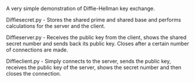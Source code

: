 A very simple demonstration of Diffie-Hellman key exchange. 

Diffiesecret.py - Stores the shared prime and shared base and performs calculations for the server and the client.

Diffieserver.py - Receives the public key from the client, shows the shared secret number and sends back its public key. Closes after a certain number of connections are made.

Diffieclient.py - Simply connects to the server, sends the public key, receives the public key of the server, 
                  shows the secret number and then closes the connection.
